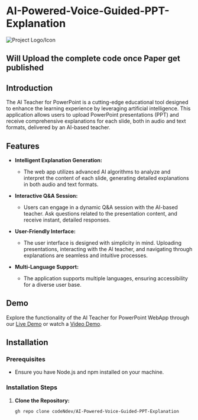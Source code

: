 # AI-Powered-Voice-Guided-PPT-Explanation

![Project Logo/Icon](link_to_logo_or_icon.png)

## Will Upload the complete code once Paper get published
## Introduction

The AI Teacher for PowerPoint is a cutting-edge educational tool designed to enhance the learning experience by leveraging artificial intelligence. This application allows users to upload PowerPoint presentations (PPT) and receive comprehensive explanations for each slide, both in audio and text formats, delivered by an AI-based teacher.

## Features

- **Intelligent Explanation Generation:**
  - The web app utilizes advanced AI algorithms to analyze and interpret the content of each slide, generating detailed explanations in both audio and text formats.

- **Interactive Q&A Session:**
  - Users can engage in a dynamic Q&A session with the AI-based teacher. Ask questions related to the presentation content, and receive instant, detailed responses.

- **User-Friendly Interface:**
  - The user interface is designed with simplicity in mind. Uploading presentations, interacting with the AI teacher, and navigating through explanations are seamless and intuitive processes.

- **Multi-Language Support:**
  - The application supports multiple languages, ensuring accessibility for a diverse user base.

## Demo

Explore the functionality of the AI Teacher for PowerPoint WebApp through our [Live Demo](https://demo-url.com) or watch a [Video Demo](https://youtube.com/video-url).

## Installation

### Prerequisites

- Ensure you have Node.js and npm installed on your machine.

### Installation Steps

1. **Clone the Repository:**

   ```bash
   gh repo clone codeNdev/AI-Powered-Voice-Guided-PPT-Explanation
